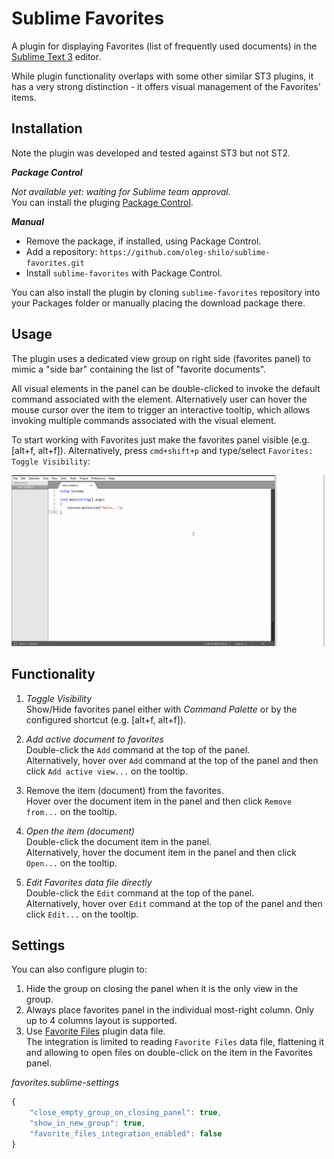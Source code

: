 # Sublime Favorites

A plugin for displaying Favorites (list of frequently used documents) in the [Sublime Text 3](http://sublimetext.com "Sublime Text") editor.

While plugin functionality overlaps with some other similar ST3 plugins, it has a very strong distinction - it offers visual management of the Favorites' items. 

## Installation

Note the plugin was developed and tested against ST3 but not ST2.

*__Package Control__*

_Not available yet: waiting for Sublime team approval._<br>
You can install the pluging [Package Control](https://packagecontrol.io/packages/Favorites). 

*__Manual__*

* Remove the package, if installed, using Package Control.
* Add a repository: `https://github.com/oleg-shilo/sublime-favorites.git`
* Install `sublime-favorites` with Package Control. 

You can also install the plugin by cloning `sublime-favorites` repository into your Packages folder or manually placing the download package there.

## Usage
The plugin uses a dedicated view group on right side (favorites panel) to mimic a "side bar" containing the list of "favorite documents". 

All visual elements in the panel can be double-clicked to invoke the default command associated with the element. Alternatively user can hover the mouse cursor over the item to trigger an interactive tooltip, which allows invoking multiple commands associated with the visual element.


To start working with Favorites just make the favorites panel visible (e.g. [alt+f, alt+f]). Alternatively, press `cmd+shift+p` and type/select `Favorites: Toggle Visibility`: 

![](images/favorites.gif)

## Functionality

1. *Toggle Visibility*  
    Show/Hide favorites panel either with *Command Palette* or by the configured shortcut (e.g. [alt+f, alt+f]). 

2. *Add active document to favorites*  
    Double-click the `Add` command at the top of the panel.  
    Alternatively, hover over `Add` command at the top of the panel and then click `Add active view...` on the tooltip.

3. Remove the item (document) from the favorites.  
    Hover over the document item in the panel and then click `Remove from...` on the tooltip.

4. *Open the item (document)*  
    Double-click the document item in the panel.  
    Alternatively, hover the document item in the panel and then click `Open...` on the tooltip.

5. *Edit Favorites data file directly*  
    Double-click the `Edit` command at the top of the panel.  
    Alternatively, hover over `Edit` command at the top of the panel and then click `Edit...` on the tooltip.


## Settings

You can also configure plugin to:
1. Hide the group on closing the panel when it is the only view in the group.
2. Always place favorites panel in the individual most-right column. Only up to 4 columns layout is supported.
3. Use [Favorite Files](https://github.com/facelessuser/FavoriteFiles) plugin data file.<br> 
The integration is limited to reading `Favorite Files` data file, flattening it and allowing to open files on double-click on the item in the Favorites panel.

_favorites.sublime-settings_

```js
{
    "close_empty_group_on_closing_panel": true, 
    "show_in_new_group": true,
    "favorite_files_integration_enabled": false
}
```
